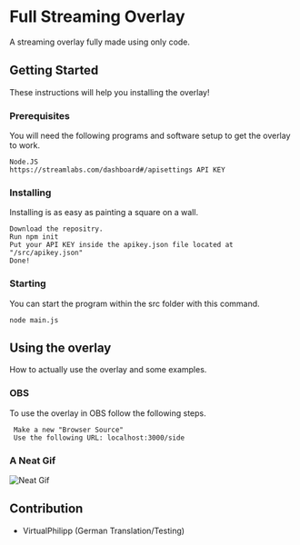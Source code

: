 # Full Streaming Overlay
A streaming overlay fully made using only code.


## Getting Started
These instructions will help you installing the overlay!

### Prerequisites
You will need the following programs and software setup to get the overlay to work.

```
Node.JS
https://streamlabs.com/dashboard#/apisettings API KEY
```

### Installing
Installing is as easy as painting a square on a wall.

```
Download the repositry.
Run npm init
Put your API KEY inside the apikey.json file located at "/src/apikey.json"
Done!
```

### Starting
You can start the program within the src folder with this command.
```
node main.js
```

## Using the overlay
How to actually use the overlay and some examples.

### OBS
To use the overlay in OBS follow the following steps.
```
 Make a new "Browser Source"
 Use the following URL: localhost:3000/side
```

### A Neat Gif
![Neat Gif](https://preview.ibb.co/htnYux/side_version.gif)

## Contribution
* VirtualPhilipp (German Translation/Testing)
